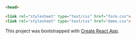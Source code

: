 ```html
<head>
```

```html
<link rel="stylesheet" type="text/css" href="form.css">
<link rel="stylesheet" type="text/css" href="demo.css">
```

This project was bootstrapped with [Create React App](https://github.com/facebookincubator/create-react-app).

